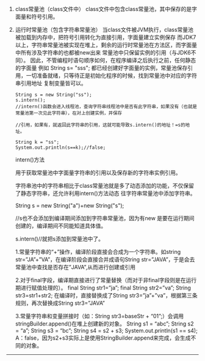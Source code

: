
1. class常量池（class文件中）
    class文件中包含class常量池，其中保存的是字面量和符号引用。
 
 
2. 运行时常量池（包含字符串常量池）
    当class文件被JVM执行，class常量池被加载到内存中，把符号引用转化为直接引用，字面量建立实例保存
    而JDK7以上，字符串常量池被实现在堆上，剩余的运行时常量池在方法区，而字面量中所有涉及字符串的也都被new出来
    常量池中只保留实例的引用（与JDK6不同）。
    因此，不管编程时语句顺序如何，在程序编译之后执行之前，任何静态的字面量
      例如 String s= "sss";
    都已经创建好字面量的实例，常量池保存引用，一切准备就绪，只等待正是初始化程序的时候，找到常量池中对应的字符串引用地址
    复制变量皆可以。
    ```
    String s = new String("ss");
    s.intern();
    //intern()函数会进入线程池，查询字符串线程池中是否有此字符串，如果没有（也就是常量池第一次见此字符串），在对上创建实例，并保存
    
    //引用，如果有，就返回此字符串的引用，这就可能导致s.intern()的地址！=s的地址。
    
    String k = "ss";
    System.out.println(s==k);//false;
    ```
    
    intern()方法
    
      用于获取常量池中字面量字符串的引用以及保存新的字符串实例引用。
      
      
    字符串池中的字符串相比于class常量池就是多了动态添加的功能，不仅保留了静态字符串，还允许利用intern()方法动态
    往字符串常量池中添加字符串。
    
    String s  = new String("a")+new String("s");
    
    //s也不会添加到编译期间添加到字符串常量池，因为有new 是要在运行期间创建的，编译期间不同能知道具体值。
   
   s.intern()//就把s添加到常量池中了。
   
   1.常量字符串的“+”操作，编译阶段直接会合成为一个字符串。如string str=”JA”+”VA”，在编译阶段会直接合并成语句String str=”JAVA”，于是会去常量池中查找是否存在”JAVA”,从而进行创建或引用
   
   2.对于final字段，编译期直接进行了常量替换（而对于非final字段则是在运行期进行赋值处理的）。 
    final String str1=”ja”; 
    final String str2=”va”; 
    String str3=str1+str2; 
    在编译时，直接替换成了String str3=”ja”+”va”，根据第三条规则，再次替换成String str3=”JAVA”
    
   3.常量字符串和变量拼接时（如：String str3=baseStr + “01”;）会调用stringBuilder.append()在堆上创建新的对象。
        String s1 = “abc”; 
        String s2 = “a”; 
        String s3 = “bc”; 
        String s4 = s2 + s3; 
        System.out.println(s1 == s4); 
        A：false，因为s2+s3实际上是使用StringBuilder.append来完成，会生成不同的对象。
--------------------- 

    

